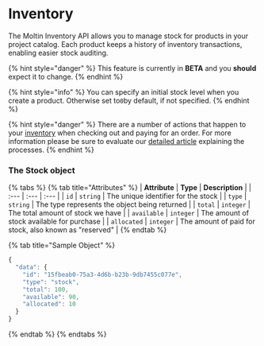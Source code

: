 # Inventory

The Moltin Inventory API allows you to manage stock for products in your project catalog. Each product keeps a history of inventory transactions, enabling easier stock auditing.

{% hint style="danger" %}
This feature is currently in **BETA** and you **should** expect it to change.
{% endhint %}

{% hint style="info" %}
You can specify an initial stock level when you create a product. Otherwise set to`0`by default, if not specified.
{% endhint %}

{% hint style="danger" %}
There are a number of actions that happen to your [inventory](https://docs.moltin.com/catalog/inventory) when checking out and paying for an order. For more information please be sure to evaluate our [detailed article](https://developers.moltin.com/guides/work-with-inventory) explaining the processes.
{% endhint %}

### The Stock object

{% tabs %}
{% tab title="Attributes" %}
| **Attribute** | **Type** | **Description** |
| :--- | :--- | :--- |
| `id` | `string` | The unique identifier for the stock |
| `type` | `string` | The type represents the object being returned |
| `total` | `integer` | The total amount of stock we have |
| `available` | `integer` | The amount of stock available for purchase |
| `allocated` | `integer` | The amount of paid for stock, also known as "reserved" |
{% endtab %}

{% tab title="Sample Object" %}
```javascript
{
  "data": {
    "id": "15fbeab0-75a3-4d6b-b23b-9db7455c077e",
    "type": "stock",
    "total": 100,
    "available": 90,
    "allocated": 10
  }
}
```
{% endtab %}
{% endtabs %}

